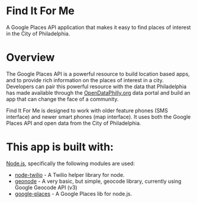 Find It For Me
===============

A Google Places API application that makes it easy to find places of interest in the City of Philadelphia.

Overview
========

The Google Places API is a powerful resource to build location based apps, and to provide rich information on the places of interest in a city. Developers can pair this powerful resource with the data that Philadelphia has made available through the [OpenDataPhilly.org](OpenDataPhilly.org) data portal and build an app that can change the face of a community.

Find It For Me is designed to work with older feature phones (SMS interface) and newer smart phones (map interface). It uses both the Google Places API and open data from the City of Philadelphia.

This app is built with:
=======================

[Node.js](http://nodejs.org/), specifically the following modules are used:

* [node-twilio](https://github.com/sjwalter/node-twilio) - A Twilio helper library for node.
* [geonode](https://github.com/feliperazeek/geonode) - A very basic, but simple, geocode library, currently using Google Geocode API (v3)
* [google-places](https://github.com/jpowers/node-google-places) - A Google Places lib for node.js.
